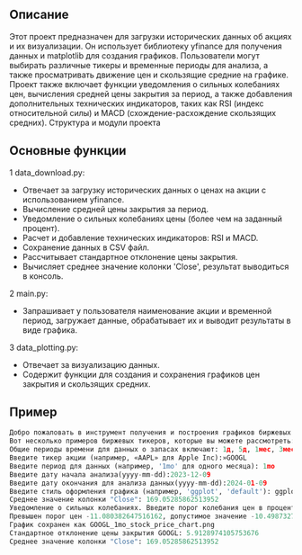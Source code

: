 ## Описание
Этот проект предназначен для загрузки исторических данных об акциях и их визуализации. Он использует библиотеку yfinance для получения данных и matplotlib для создания графиков. Пользователи могут выбирать различные тикеры и временные периоды для анализа, а также просматривать движение цен и скользящие средние на графике. Проект также включает функции уведомления о сильных колебаниях цен, вычисления средней цены закрытия за период, а также добавления дополнительных технических индикаторов, таких как RSI (индекс относительной силы) и MACD (схождение-расхождение скользящих средних).
Структура и модули проекта
## Основные функции      
1 data_download.py:
- Отвечает за загрузку исторических данных о ценах на акции с использованием yfinance.
- Вычисление средней цены закрытия за период.
- Уведомление о сильных колебаниях цены (более чем на заданный процент).
- Расчет и добавление технических индикаторов: RSI и MACD.
- Сохранение данных в CSV файл.
- Рассчитывает стандартное отклонение цены закрытия.
- Вычисляет среднее значение колонки 'Close', результат выводиться в консоль.

2 main.py:
- Запрашивает у пользователя наименование акции и временной период, загружает данные, обрабатывает
 их и выводит результаты в виде графика.

3 data_plotting.py:
- Отвечает за визуализацию данных.
- Содержит функции для создания и сохранения графиков цен закрытия и скользящих средних.
## Пример 
```python
Добро пожаловать в инструмент получения и построения графиков биржевых данных.
Вот несколько примеров биржевых тикеров, которые вы можете рассмотреть: AAPL (Apple Inc), GOOGL (Alphabet Inc), MSFT (Microsoft Corporation), AMZN (Amazon.com Inc), TSLA (Tesla Inc).
Общие периоды времени для данных о запасах включают: 1д, 5д, 1мес, 3мес, 6мес, 1г, 2г, 5г, 10л, с начала года, макс.
Введите тикер акции (например, «AAPL» для Apple Inc):»GOOGL
Введите период для данных (например, '1mo' для одного месяца): 1mo
Введите дату начала анализа(yyyy-mm-dd):2023-12-09
Введите дату окончания для анализа данных(yyyy-mm-dd):2024-01-09
Введите стиль оформления графика (например, 'ggplot', 'default'): ggplot
Среднее значение колонки "Close": 169.05285862513952
Уведомление о сильных колебаниях. Введите порог колебания цен в процентах: 10
Превышен порог цен -11.080382647516162, допустимое значение -10.498732765724922
График сохранен как GOOGL_1mo_stock_price_chart.png
Стандартное отклонение цены закрытия GOOGL: 5.9128974105753676
Среднее значение колонки "Close": 169.05285862513952
```

